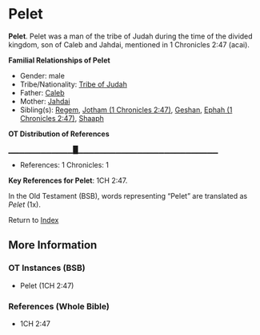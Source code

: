 # Pelet
**Pelet**. 
Pelet was a man of the tribe of Judah during the time of the divided kingdom, son of Caleb and Jahdai, mentioned in 1 Chronicles 2:47 (acai). 




**Familial Relationships of Pelet**


* Gender: male
* Tribe/Nationality: [Tribe of Judah](../../../groups/md/acai/Judah.md)
* Father: [Caleb](Caleb.2.md)
* Mother: [Jahdai](Jahdai.md)
* Sibling(s): [Regem](Regem.md), [Jotham (1 Chronicles 2:47)](Jotham.3.md), [Geshan](Geshan.md), [Ephah (1 Chronicles 2:47)](Ephah.3.md), [Shaaph](Shaaph.md)


**OT Distribution of References**

▁▁▁▁▁▁▁▁▁▁▁▁█▁▁▁▁▁▁▁▁▁▁▁▁▁▁▁▁▁▁▁▁▁▁▁▁▁▁
* References: 1 Chronicles: 1



**Key References for Pelet**: 
1CH 2:47. 


In the Old Testament (BSB), words representing “Pelet” are translated as 
*Pelet* (1x). 




Return to [Index](00-Index.md)

## More Information

### OT Instances (BSB)

* Pelet (1CH 2:47)



### References (Whole Bible)

* 1CH 2:47



